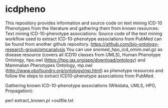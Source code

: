 # icdpheno
This repository provides information and source code on text mining ICD-10 Phenotypes from the literature and gathering them from known resources:
Text mining ICD-10-phenotype associations:
Source code of the text mining workflow used to extract ICD-10-phenotype associations from PubMed can be found from another github repository. 
https://github.com/bio-ontology-research-group/pmcanalysis
You can use snomed_hpo_icd_omim.owl.gz as disease resource (covers all ICD10 classes from UMLS), Human Phenotype Ontology, hpo.owl (https://hpo.jax.org/app/download/ontology) and Mammalian Phenotypes Ontology, mp.owl (http://www.obofoundry.org/ontology/mp.html) as phenotype resources and follow the steps to extract ICD10-phenotype associations from PubMed.

Gathering known ICD-10-phenotype associations (Wikidata, UMLS, HPO, Propagation):

perl extract_known.pl >outfile.txt
